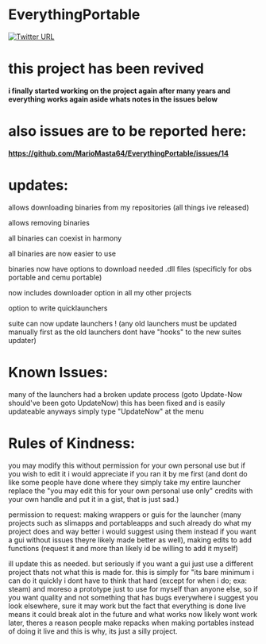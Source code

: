 # EverythingPortable

[![Twitter URL](https://img.shields.io/twitter/url/https/twitter.com/fold_left.svg?style=social&label=Follow%20%40MARlOMASTA64)](https://twitter.com/MARlOMASTA64)

# this project has been revived

**i finally started working on the project again after many years and everything works again aside whats notes in the issues below**

# also issues are to be reported here:

**https://github.com/MarioMasta64/EverythingPortable/issues/14**

# updates:

allows downloading binaries from my repositories (all things ive released)

allows removing binaries

all binaries can coexist in harmony

all binaries are now easier to use

binaries now have options to download needed .dll files (specificly for obs portable and cemu portable)

now includes downloader option in all my other projects

option to write quicklaunchers

suite can now update launchers ! (any old launchers must be updated manually first as the old launchers dont have "hooks" to the new suites updater)

# Known Issues:

many of the launchers had a broken update process (goto Update-Now should've been goto UpdateNow)
this has been fixed and is easily updateable anyways simply type "UpdateNow" at the menu

# Rules of Kindness:

you may modify this without permission for your own personal use but if you wish to edit it i would appreciate if you ran it by me first (and dont do like some people have done where they simply take my entire launcher replace the "you may edit this for your own personal use only" credits with your own handle and put it in a gist, that is just sad.)

permission to request: making wrappers or guis for the launcher (many projects such as slimapps and portableapps and such already do what my project does and way better i would suggest using them instead if you want a gui without issues theyre likely made better as well), making edits to add functions (request it and more than likely id be willing to add it myself)

ill update this as needed. but seriously if you want a gui just use a different project thats not what this is made for. this is simply for "its bare minimum i can do it quickly i dont have to think that hard (except for when i do; exa: steam) and moreso a prototype just to use for myself than anyone else, so if you want quality and not something that has bugs everywhere i suggest you look elsewhere, sure it may work but the fact that everything is done live means it could break alot in the future and what works now likely wont work later, theres a reason people make repacks when making portables instead of doing it live and this is why, its just a silly project.
